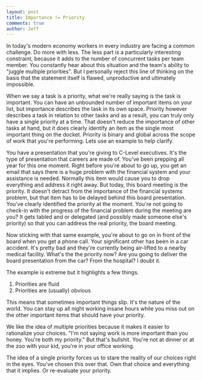 ```yaml
---
layout: post
title: Importance != Priority
comments: true
author: Jeff
---
```


In today's modern economy workers in every industry are facing a common challenge. Do more with less. The less part is a particularly interesting constraint, because it adds to the number of concurrent tasks per team member. You constantly hear about this situation and the team's ability to "juggle multiple priorities". But I personally reject this line of thinking on the basis that the statement itself is flawed, unproductive and ultimately impossible. 

When we say a task is a priority, what we're really saying is the task is important. You can have an unbounded number of important items on your list, but importance describes the task in its own space. Priority however describes a task in relation to other tasks and as a result, you can truly only have a single priority at a time. That doesn't reduce the importance of other tasks at hand, but it does clearly identify an item as the single most important thing on the docket. Priority is binary and global across the scope of work that you're performing.  Lets use an example to help clarify. 

You have a presentation that you're giving to C-Level executives. It's the type of presentation that careers are made of. You've been prepping all year for this one moment. Right before you're about to go up, you get an email that says there is a huge problem with the financial system and your assistance is needed. Normally this item would cause you to drop everything and address it right away. But today, this board meeting is the priority. It doesn't detract from the importance of the financial systems problem, but that item has to be delayed behind this board presentation. You've clearly identified the priority at the moment. You're not going to check-in with the progress of the financial problem during the meeting are you? It gets tabled and or delegated (and possibly made someone else's priority) so that you can address the real priority,  the board meeting. 

Now sticking with that same example, you're about to go on in front of the board when you get a phone call. Your significant other has been in a car accident. It's pretty bad and they're currently being air-lifted to a nearby medical facility. What's the the priority now?  Are you going to deliver the board presentation from the car? From the hospital?  I doubt it. 

The example is extreme but it highlights a few things. 

1. Priorities are fluid
2. Priorities are (usually) obvious

This means that sometimes important things slip. It's the nature of the world. You can stay up all night working insane hours while you miss out on the other important items that should have your priority.  

We like the idea of multiple priorities because it makes it easier to rationalize your choices. "I'm not saying work is more important than you honey. You're both my priority." But that's bullshit. You're not at dinner or at the zoo with your kid, you're in your office working. 

The idea of a single priority forces us to stare the reality of our choices right in the eyes. You've chosen this over that. Own that choice and everything that it implies.  Or re-evaluate your priority. 